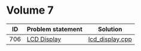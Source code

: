 # Volume 7

| ID  |                                                      Problem statement                                                       |               Solution               |
|:---:|:-----------------------------------------------------------------------------------------------------------------------------|:------------------------------------:|
| 706 | [LCD Display](http://uva.onlinejudge.org/index.php?option=com_onlinejudge&Itemid=8&category=9&page=show_problem&problem=647) | [lcd_display.cpp](./lcd_display.cpp) |

